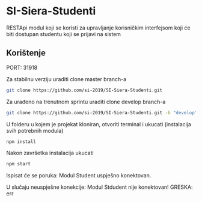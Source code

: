 # SI-Siera-Studenti

RESTApi modul koji se koristi za upravljanje korisničkim interfejsom koji će biti dostupan studentu koji se prijavi na sistem

## Korištenje

PORT: 31918

Za stabilnu verziju uraditi clone master branch-a

```bash
git clone https://github.com/si-2019/SI-Siera-Studenti.git
```

Za urađeno na trenutnom sprintu uraditi clone develop branch-a

```bash
git clone https://github.com/si-2019/SI-Siera-Studenti.git -b "develop"
```
U folderu u kojem je projekat kloniran, otvoriti terminal i ukucati (instalacija svih potrebnih modula)

```bash
npm install
```

Nakon završetka instalacija ukucati

```bash
npm start
```

Ispisat će se poruka: Modul Student uspješno konektovan.

U slučaju neuspješne konekcije: Modul Stdudent nije konektovan! GRESKA: err
